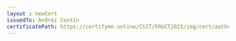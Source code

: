```yaml
--- 
layout : newCert 
issuedTo: Andrei Costin 
certificatePath: https://certifyme.online/CSIT/FRUCT2021/img/cert/author/AndreiCostin_a8dc8.png
--- 
```

